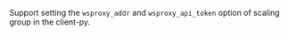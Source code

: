 Support setting the `wsproxy_addr` and `wsproxy_api_token` option of scaling group in the client-py.
